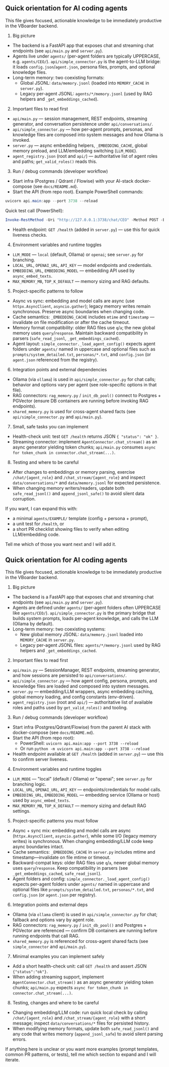 ## Quick orientation for AI coding agents

This file gives focused, actionable knowledge to be immediately productive in the VBoarder backend.

1) Big picture
- The backend is a FastAPI app that exposes chat and streaming chat endpoints (see `api/main.py` and `server.py`).
- Agents live under `agents/` (per-agent folders are typically UPPERCASE, e.g. `agents/CEO/`). `api/simple_connector.py` is the agent-to-LLM bridge: it loads `config.json`/`agent.json`, persona files, prompts, and optional knowledge files.
- Long-term memory: two coexisting formats:
  - Global JSONL: `data/memory.jsonl` (loaded into `MEMORY_CACHE` in `server.py`).
  - Legacy per-agent JSONL: `agents/*/memory.jsonl` (used by RAG helpers and `_get_embeddings_cached`).

2) Important files to read first
- `api/main.py` — session management, REST endpoints, streaming generator, and conversation persistence under `api/conversations/`.
- `api/simple_connector.py` — how per-agent prompts, personas, and knowledge files are composed into system messages and how Ollama is invoked.
- `server.py` — async embedding helpers, `_EMBEDDING_CACHE`, global memory preload, and LLM/embedding switching (`LLM_MODE`).
- `agent_registry.json` (root and `api/`) — authoritative list of agent roles and paths; `get_valid_roles()` reads this.

3) Run / debug commands (developer workflow)
- Start infra (Postgres / Qdrant / Flowise) with your AI-stack docker-compose (see `docs/README.md`).
- Start the API (from repo root). Example PowerShell commands:

```powershell
uvicorn api.main:app --port 3738 --reload
```

Quick test call (PowerShell):

```powershell
Invoke-RestMethod -Uri "http://127.0.0.1:3738/chat/CEO" -Method POST -Body '{"message":"Hello, what is our priority this week?"}' -ContentType "application/json"
```

- Health endpoint: `GET /health` (added in `server.py`) — use this for quick liveness checks.

4) Environment variables and runtime toggles
- `LLM_MODE` — `local` (default, Ollama) or `openai`; see `server.py` for branching.
- `LOCAL_URL`, `OPENAI_URL`, `API_KEY` — model endpoints and credentials.
- `EMBEDDING_URL`, `EMBEDDING_MODEL` — embedding API used by `async_embed_texts`.
- `MAX_MEMORY_MB`, `TOP_K_DEFAULT` — memory sizing and RAG defaults.

5) Project-specific patterns to follow
- Async vs sync: embedding and model calls are async (use `httpx.AsyncClient`, `asyncio.gather`); legacy memory writes remain synchronous. Preserve async boundaries when changing code.
- Cache semantics: `_EMBEDDING_CACHE` includes `mtime` and `timestamp` — invalidate on file modification or after the cache timeout.
- Memory format compatibility: older RAG files use `q`/`a`; the new global memory uses `query`/`response`. Maintain backward compatibility in parsers (`safe_read_jsonl`, `_get_embeddings_cached`).
- Agent layout: `simple_connector._load_agent_config()` expects agent folders under `agents/` named in uppercase and optional files such as `prompts/system_detailed.txt`, `personas/*.txt`, and `config.json` (or `agent.json` referenced from the registry).

6) Integration points and external dependencies
- Ollama (via `ollama`) is used in `api/simple_connector.py` for chat calls; behavior and options vary per agent (see role-specific options in that file).
- RAG connectors: `rag_memory.py` / `init_db_pool()` connect to Postgres + PGVector (ensure DB containers are running before invoking RAG endpoints).
- `shared_memory.py` is used for cross-agent shared facts (see `api/simple_connector.py` and `api/main.py`).

7) Small, safe tasks you can implement
- Health-check unit: test `GET /health` returns JSON `{ "status": "ok" }`.
- Streaming connector: implement `AgentConnector.chat_stream()` as an async generator yielding token chunks; `api/main.py` consumes `async for token_chunk in connector.chat_stream(...)`.

8) Testing and where to be careful
- After changes to embeddings or memory parsing, exercise `/chat/{agent_role}` and `/chat_stream/{agent_role}` and inspect `data/conversations/*` and `data/memory.jsonl` for expected persistence.
- When changing memory writers/readers, update both `safe_read_jsonl()` and `append_jsonl_safe()` to avoid silent data corruption.

If you want, I can expand this with:
- a minimal `agents/EXAMPLE/` template (config + persona + prompt),
- a unit test for `/health`, or
- a short PR checklist showing files to verify when editing LLM/embedding code.

Tell me which of those you want next and I will add it.
## Quick orientation for AI coding agents

This file gives focused, actionable knowledge to be immediately productive in the VBoarder backend.

1) Big picture
- The backend is a FastAPI app that exposes chat and streaming chat endpoints (see `api/main.py` and `server.py`).
- Agents are defined under `agents/` (per-agent folders often UPPERCASE like `agents/CEO/`). `api/simple_connector.py` is the primary bridge that builds system prompts, loads per-agent knowledge, and calls the LLM (Ollama by default).
- Long-term memory: two coexisting systems:
  - New global memory JSONL: `data/memory.jsonl` loaded into `MEMORY_CACHE` in `server.py`.
  - Legacy per-agent JSONL files: `agents/*/memory.jsonl` used by RAG helpers and `_get_embeddings_cached`.

2) Important files to read first
- `api/main.py` — SessionManager, REST endpoints, streaming generator, and how sessions are persisted to `api/conversations/`.
- `api/simple_connector.py` — how agent config, persona, prompts, and knowledge files are loaded and composed into system messages.
- `server.py` — embedding/LLM wrappers, async embedding caching, global memory loading, and config constants (env-driven).
- `agent_registry.json` (root and `api/`) — authoritative list of available roles and paths used by `get_valid_roles()` and tooling.

3) Run / debug commands (developer workflow)
- Start infra (Postgres/Qdrant/Flowise) from the parent AI stack with docker-compose (see `docs/README.md`).
- Start the API (from repo root):
  - PowerShell: `uvicorn api.main:app --port 3738 --reload`
  - Or run `python -m uvicorn api.main:app --port 3738 --reload`
- Health endpoint available at `GET /health` (added in `server.py`) — use this to confirm server liveness.

4) Environment variables and runtime toggles
- `LLM_MODE` — "local" (default / Ollama) or "openai"; see `server.py` for branching logic.
- `LOCAL_URL`, `OPENAI_URL`, `API_KEY` — endpoints/credentials for model calls.
- `EMBEDDING_URL`, `EMBEDDING_MODEL` — embedding service (Ollama or host) used by `async_embed_texts`.
- `MAX_MEMORY_MB`, `TOP_K_DEFAULT` — memory sizing and default RAG settings.

5) Project-specific patterns you must follow
- Async + sync mix: embedding and model calls are async (`httpx.AsyncClient`, `asyncio.gather`), while some I/O (legacy memory writes) is synchronous. When changing embedding/LLM code keep async boundaries intact.
- Cache semantics: `_EMBEDDING_CACHE` in `server.py` includes mtime and timestamp—invalidate on file mtime or timeout.
- Backward-compat keys: older RAG files use `q`/`a`, newer global memory uses `query`/`response`. Keep compatibility in parsers (see `_get_embeddings_cached`, `safe_read_jsonl`).
- Agent folders and config: `simple_connector._load_agent_config()` expects per-agent folders under `agents/` named in uppercase and optional files like `prompts/system_detailed.txt`, `personas/*.txt`, and `config.json` (or `agent.json` per registry).

6) Integration points and external deps
- Ollama (via `ollama` client) is used in `api/simple_connector.py` for chat; fallback and options vary by agent role.
- RAG connectors: `rag_memory.py` / `init_db_pool()` and Postgres + PGVector are referenced — confirm DB containers are running before running endpoints that call RAG.
- `shared_memory.py` is referenced for cross-agent shared facts (see `simple_connector` and `api/main.py`).

7) Minimal examples you can implement safely
- Add a short health-check unit: call `GET /health` and assert JSON `{"status":"ok"}`.
- When adding streaming support, implement `AgentConnector.chat_stream()` as an async generator yielding token chunks; `api/main.py` expects `async for token_chunk in connector.chat_stream(...)`.

8) Testing, changes and where to be careful
- Changing embedding/LLM code: run quick local check by calling `/chat/{agent_role}` and `/chat_stream/{agent_role}` with a short message; inspect `data/conversations/*` files for persisted history.
- When modifying memory formats, update both `safe_read_jsonl()` and any code that writes memory (`append_jsonl_safe`) to avoid silent parsing errors.

If anything here is unclear or you want more examples (prompt templates, common PR patterns, or tests), tell me which section to expand and I will iterate.
